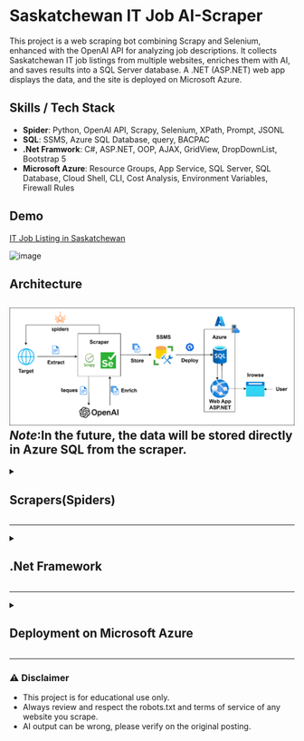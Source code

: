 # Saskatchewan IT Job AI-Scraper

This project is a web scraping bot combining Scrapy and Selenium, enhanced with the OpenAI API for analyzing job descriptions. It collects Saskatchewan IT job listings from multiple websites, enriches them with AI, and saves results into a SQL Server database. A .NET (ASP.NET) web app displays the data, and the site is deployed on Microsoft Azure.

## Skills / Tech Stack
- **Spider**: Python, OpenAI API, Scrapy, Selenium, XPath, Prompt, JSONL
- **SQL**: SSMS, Azure SQL Database, query, BACPAC
- **.Net Framwork**: C#, ASP.NET, OOP, AJAX, GridView, DropDownList, Bootstrap 5
- **Microsoft Azure**: Resource Groups, App Service, SQL Server, SQL Database, Cloud Shell, CLI, Cost Analysis, Environment Variables, Firewall Rules

## Demo
[IT Job Listing in Saskatchewan](https://app-itjoblistings-web-canadacentral-dev-001-dsgabuf3gdcpayf8.canadacentral-01.azurewebsites.net/AllJobs) 

<img width="1542" height="847" alt="image" src="https://github.com/user-attachments/assets/aa1f1f8a-1df7-4909-a57d-5d23b5c8cd27" />

## Architecture 

![Architecture Diagram](/Architecture.drawio.svg)
*Note*:In the future, the data will be stored directly in Azure SQL from the scraper.
---

<details>
<summary><h2>Scrapers(Spiders)</h2></summary>
   
## Features
- Scrapes job postings from multiple companies
- Detects static HTML and JavaScript-rendered job boards automatically
- Using AI to identify each job into a category from a fixed list
- Using AI to extracts Skills, Years of experience, and Canadian PR requirement from job descriptions
- Saves output into enriched .jsonl files and SQL Server database
- Designed to be easily extendable with more spiders and future .Net framwork

## Testing link
[Vendasta's spider demo(Colab)](https://colab.research.google.com/drive/1uemPB5HmvLIzSF3dtpm_e4jCEPshVXqF?usp=sharing)

- A demonstration spider built with Scrapy for structured HTML parsing and Selenium for rendering JavaScript-powered content.
It uses ChromeDriver to automate a headless Chrome browser, navigate the site, handle dynamic content loading, and interact with job listing elements before passing the HTML to Scrapy’s Selector for precise data extraction using XPath for job title, location and job description link.

[7shifts's spider demo(Colab)](https://colab.research.google.com/drive/1vZ4cIvEO-kjCf9qIlYFloHHh3evQ5RI7#scrollTo=xLYaMbypM3kD)

- A more advanced spider that integrates the OpenAI API to enrich scraped job postings.
For each job detail page, it uses Selenium to load and extract the main body text, then sends it to the AI for structured analysis — automatically identifying the job category, top skills required, years of experience, and whether Canadian citizenship or permanent residency is explicitly required.

## Strategy Overview
### This project uses a three-stage approach:
- Collecting job listings using Scrapy/Selenium.
- Enriching job listings with calling OpenAI API.
- Saving enriched job listings into SQL Server.

### Stage 1: Scraping

1. Scrapy
   - Used for websites where job postings are embedded directly in the static HTML.
   - Fast and lightweight since it doesn’t need a browser.
2. Selenium
   - Used for sites that load job postings dynamically with JavaScript.
3. Selenium + Scrapy.Selector
   - Renders pages with Selenium, then uses Scrapy’s Selector for fast and flexible parsing via XPath.
     
### Stage 2: AI-Powered Enrichment

1. Job Category Identification
   - Sends all job titles in one batch to OpenAI (gpt-5-nano).
   - Returns exactly one category per job from a fixed list (Data, Developer, QA, Analyst, etc.).
2. Job Description Analysis
   - Visits each job’s detail page using Selenium.
   - Extracts all visible text from main, article, or body.
   - Sends text to OpenAI (gpt-4o-mini) with instructions to return a a strict JSON file

### Stage 3: Load data into SQL

1. File Selection
   - Automatically picks the most recent enriched JSONL file from the output directory.
   - Skips previously enriched files to avoid duplicate processing.
2. Database Preparation
   - Connects to Microsoft SQL Server using pyodbc with Windows Authentication.
   - Attempts to TRUNCATE TABLE before inserting new data for a clean slate.
3. Data Insertion
   - Reads the JSONL file line-by-line to handle large datasets without overloading memory.
   - Inserts data into the target table.
   - Ensures all fields are trimmed to remove extra whitespace before insertion.

## Key Points:

1. Handling Dynamic Filters/Categories/Label with JavaScript Clicks
   
    - In some job boards, filters/categories/labels (e.g., by location or department) are rendered dynamically and require user interaction to apply.
    - Standard `.click()` methods in Selenium often fail due to overlays, animations, or incomplete rendering.
    - To solve this, the spider uses **JavaScript-based clicking** with `driver.execute_script()`.

2. Scrapy Selector for Parsing
   
    - Once the page is rendered, Scrapy's `Selector` is used to parse HTML using XPath, instead of BeautifulSoup.

3. XPath for Extraction
   
    - XPath expressions are used to target job titles, locations, and links.

4. Extracting Data Using `yield`
   
    - Using **yield** to return extracted data **one item at a time** from our spider.
    - This is different from `return`, which ends the function immediately.

5. Batch Processing for AI

   - Job Category Identification: All job titles are sent in a single API request to OpenAI’s gpt-5-nano model for faster processing and reduced cost.

   - Job Description Analysis: Each job description is processed individually because it requires navigating to the job’s detail page and analyzing the unique content.

   - This enrichment uses OpenAI’s text-generation API via the responses.create() method: (more detail at [Text generation OpenAI API](https://platform.openai.com/docs/guides/text))
   ```python
   from openai import OpenAI
   client = OpenAI()
   
   response = client.responses.create(
       model="gpt-5",
       input="Write a one-sentence bedtime story about a unicorn."
   )

   print(response.output_text)
   ```

7. SQL Server Storage

   - Once enriched, jobs are inserted into an SSMS table with properly sized NVARCHAR columns to prevent truncation.

## Requirements
### Python Packages
Install dependencies:
```bash
pip install -r requirements.txt
```

### ChromeDriver
- Download from [ChromeDriver](chromedriver.chromium.org/downloads)
- Update its path in build_driver() inside enrich_jobs_with_ai.py. and each spider
  
### Environment Variables
Create a .env file:
```env
OPENAI_API_KEY=your_openai_api_key_here
```

### SQL Server Table
Create your table in SSMS:
```sql
CREATE TABLE JobListings (
   Id INT IDENTITY(1,1) PRIMARY KEY,
   Company NVARCHAR(255) NULL,
   JobTitle NVARCHAR(255) NULL,
   Location NVARCHAR(255) NULL,
   Link NVARCHAR(1000) NULL,
   Category NVARCHAR(100) NULL,
   Skills NVARCHAR(MAX) NULL,
   Years NVARCHAR(100) NULL,
   CitizenPR NVARCHAR(50) NULL
);
```

## How to run
Run a specific spider
```bash
scrapy crawl spider_name
```
Run all spiders
```bash
python run_all_spiders.py
```
Enrich latest raw file
```bash
python enrich_jobs_with_ai.py
```
Push to SQL Server
```bash
python push_to_SSMSSQL.py
```
---
</details>

---

<details>
   
<summary><h2>.Net Framework</h2></summary>
   
## Features
- Dynamic filters: narrow results by Category + Company + PR together  
- GridView with AJAX partial postback for better UX  
- A Random Timer (updates every 10 seconds)  
- ObjectDataSource binding for dropdowns (Categories, Companies, PR)  

## Strategy Overview

### OOP + DAO Pattern
1. **Domain Model**
   - `Job` class represents a job listing with properties (`Id`, `Company`, `JobTitle`, etc.).
   - `Category` class represents a job listing with properties (`Id`, `Category`).
   - `Comapny` class represents a job listing with properties (`Id`, `Company`).
   - `CitizenPR` class represents a job listing with properties (`Id`, `Status`).

2. **DAO Layer (Data Access Objects)**
   - `JobUtilities` → Handles all SQL queries for job listings.
   - `CategoryUtilities` → Fetches categories.
   - `CompanyUtilities` → Fetches companies.
   - `CitizenPRUtilities` → Fetches PR requirements.

3. **Separation of Concerns**
   - **UI Layer**: ASPX + GridView + DropDownLists.
   - **Business Logic Layer**: Code-behind orchestrates filters and calls DAOs.
   - **Data Access Layer**: Utility/DAO classes encapsulate SQL Server queries.

---

### Stage 1: Data Source
- Data comes from **SQL Server** populated by the scraper.  
- Tables are normalized:  
  - `JobListings` (core)  
  - `Company` (lookup)  
  - `Category` (lookup)  
  - `CitizenPR` (lookup)

---

### Stage 2: UI Components
- **GridView** bound from code-behind (`List<Job>`).  
- Three **DropDownList** filters populated via `ObjectDataSource`:  
  - `odsCategory` → Categories  
  - `odsCompany` → Companies  
  - `odsCitizenPR` → PR status  
- Each dropdown has `OnSelectedIndexChanged` → triggers rebind of the grid.

---

### Stage 3: AJAX Partial Updates
- GridView sits inside an **UpdatePanel**.  
- The dropdowns are registered as **AsyncPostBackTrigger**.  
- Only the GridView area refreshes → smooth user experience.

---

### Stage 4: Random Job Spotlight
- A second UpdatePanel + Timer fetches a random job every 10 seconds.  
- Uses `JobUtilities.SelectRandom()` to refresh only the spotlight area.  

---

## Execution Flow

1. **Page loads (first time)**  
   - `odsCategory` calls `CategoryUtilities.SelectAll()` to fetch all categories.  
   - `ddlFilterCategory` binds (text = Category, value = Category_id).  

2. **User changes a dropdown filter**  
   - `AutoPostBack="True"` triggers a partial postback.  
   - `AsyncPostBackTrigger` ensures only the GridView area is refreshed.  
   - ASP.NET calls `ddlFilterCategory_SelectedIndexChanged()`, `ddlFilterCompany_SelectedIndexChanged()`, `ddlFilterCitizenPR_SelectedIndexChanged()`.  
   - Code-behind calls DAO(bind three filter at once):  
     ```csharp
     JobUtilities.JobSelectByFilter(categoryId, companyId, citizenPRId);
     ```

3. **Data returned from SQL**  
   - DAO runs SQL with dynamic filters:  
     ```sql
     WHERE (@CategoryId = 0 OR JobListings.Category_id = @CategoryId)
       AND (@CompanyId = 0 OR JobListings.Company_id = @CompanyId)
       AND (@CitizenPRId = 0 OR JobListings.CitizenPR_id = @CitizenPRId)
     ```  
   - Each record is mapped into a `Job` object.  
   - DAO returns a `List<Job>` to code-behind.

4. **UI updates**  
   - `GridView.DataSource = jobList;`  
   - `GridView.DataBind();`  
   - Only GridView HTML is re-rendered (thanks to UpdatePanel).

5. **Random Job Spotlight**  
   - Timer in a separate UpdatePanel triggers every 10 seconds.  
   - Calls `JobUtilities.SelectRandom()` and updates only the spotlight area.

## Key Points

1. **OOP + DAO Encapsulation**  
   - The project uses Object-Oriented Programming (OOP) with domain models (`Job`, `Category`, `Company`, `CitizenPR`).  
   - Data Access Objects (DAOs) like `JobUtilities`, `CategoryUtilities`, etc. encapsulate SQL queries and return strongly typed objects.  
   - UI never touches raw SQL directly → easier to maintain, test, and extend.

2. **Separation of Concerns**  
   - UI (ASPX + GridView + DropDownLists) handles only presentation.  
   - Code-behind is responsible for event handling and orchestration.  
   - DAO layer isolates database logic, ensuring modular and reusable code.

3. **Dynamic SQL Filtering**  
   - Queries are written with optional parameters.  
   - Example:  
     ```sql
     WHERE (@CategoryId = 0 OR JobListings.Category_id = @CategoryId)
     ```  
   - This avoids duplicated SQL statements and supports multi-filter combinations (Category + Company + PR).

4. **Partial Page Rendering with AJAX**  
   - `UpdatePanel` ensures that only the GridView or Spotlight section updates.  
   - Provides a smoother user experience without full-page reloads.  
   - Maintains state of filters and grid position during refresh.

5. **Random Spotlight Design**  
   - Timer + separate UpdatePanel allows job spotlight to update asynchronously.  
   - Does not interfere with GridView filter operations.  
   - Calls `JobUtilities.SelectRandom()` for variety in the UI.

6. **Scalability**  
   - New filters (e.g., Location, Job Type) can be added by:  
     - Extending the domain model.  
     - Adding new methods in DAO classes.  
     - Registering the new dropdown in UI.  
   - No need to rewrite the core architecture.

7. **Maintainability**  
   - DAO pattern reduces duplication of SQL logic.  
   - Strongly typed `List<Job>` ensures compile-time safety.  
   - Clean mapping of DB → Object → UI makes debugging easier.

</details>

---

<details>
   
<summary><h2>Deployment on Microsoft Azure</h2></summary>

## Why Azure?
- Free **$100/year student account** for development and testing  
- Smooth integration with **.NET framework & Visual Studio**  
- **Scalable tiers** for SQL Database (Basic DTU for cost control)  
- Built-in **firewall, authentication, and endpoint management**  
- Easy migration from **local SQL Server → Azure SQL**  

---

## Deployment Steps

### 1. Azure Setup
1. Choose **Azure for Students Subscription** ($100/year credit).  
2. Open **Cloud Shell** → create a **Storage Account**.  
3. Create **Resource Group**  
   - Naming convention: `{resourcetype}-{name}-{location}-{environment}-{instance}`  
   - Pin to dashboard for easy management.  

### 2. Web App Service
- Create **App Service** for hosting the ASP.NET website.  

### 3. Azure SQL Database
1. Create **SQL Database** + SQL Server.  
2. Use **SQL + Azure AD Authentication**.  
3. Set SQL login password.  
4. Scale to **Basic DTU (5 DTUs, 2GB max)** for cost savings.  
5. Configure **public endpoint** connectivity.  
6. Set firewall rules:  
   - Local SSMS ↔ Azure SQL (via IP whitelist)  
   - Azure Web App ↔ Azure SQL (internal Azure connectivity).  
7. If laptop IP changes → update firewall settings in SQL Server network configuration.  

### 4. Database Migration
- One-time transfer from **local SQL Server → Azure SQL**:  
   1. In SSMS → `Tasks → Export Data-tier Application` → save to Azure Storage (BACPAC).  
   2. Import BACPAC into Azure SQL.  
   3. Configure authentication & pricing tier (adjustable on demand).  

### 5. Connection String & Secrets
1. Update `web.config` to point to Azure SQL.  
2. Store secrets on Azure:  
   - Go to **Configuration → Environment Variables** → add `SQLDB_CONN`.  
3. Add helper class for calling:  
   ```csharp
   Environment.GetEnvironmentVariable("SQLDB_CONN")

4. Adjust DAO connection functions to use env var.

### 6. Deploy ASP.NET to Azure  

1. In Visual Studio:
   - Right-click solution → **Publish** → Azure → App Service  
   - Sign in → select resource group → select App Service → publish  


### 7. Cost Optimization  

1. - **Basic DTU Tier** → optimized (~CA$0.20 daily).  
2. - Used **Azure Cost Analysis + Anomaly Insights** to track and reduce expenses.  


### 8. Future Improvements  

1. - Containerize spiders with **Azure Container Apps**.  

## References  

- [Azure CLI Documentation (Microsoft Learn)](https://learn.microsoft.com/en-us/cli/azure/?view=azure-cli-latest)  
- [YouTube: Azure SQL Database Tutorial (Part 1)](https://www.youtube.com/watch?v=EzdqO6jX8u4&list=PLdo4fOcmZ0oVSBX3Lde8owu6dSgZLIXfu&index=2)  
- [YouTube: Azure App Service + SQL Database Integration](https://www.youtube.com/watch?v=sW1OGB5ztZI&list=PLdo4fOcmZ0oVSBX3Lde8owu6dSgZLIXfu&index=2)

</details>

---

### ⚠️ **Disclaimer**
- This project is for educational use only. 
- Always review and respect the robots.txt and terms of service of any website you scrape.
- AI output can be wrong, please verify on the original posting.
